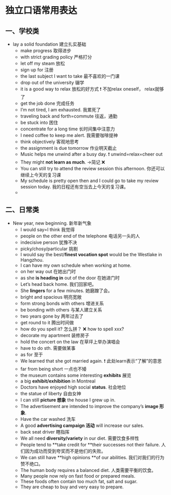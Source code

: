 # 独立口语常用表达
## 一、学校类
-  lay a solid foundation 建立扎实基础
	- make progress 取得进步
	- with strict grading policy 严格打分
	- let off my steam 放松
	-  sign up for 注册
	- the last subject I want to take 最不喜欢的一门课
	- drop out of the university 辍学
	- it is a good way to relax 放松的好方式 ❗️ 不加relax oneself， relax就够了
	- get the job done 完成任务
	-  I’m not tired, I am exhausted. 我累死了
	-  traveling back and forth=commute 往返，通勤
	- be stuck into 困住
	- concentrate for a long time 长时间集中注意力
	- I need coffee to keep me alert. 我需要咖啡提神
	- think objectively 客观地思考
	- the assignment is due tomorrow 作业明天截止
	-  Music helps me unwind after a busy day. ❗️ unwind=relax=cheer out
	-  They might **not learn as much**. →简记 ❌ 
	-  You can still try to attend the review session this afternoon. 你还可以继续上今天的复习课
	- My schedule is pretty open then and I could go to take my review session today. 我的日程还有空当去上今天的复习课。
	- 
## 二、日常类
- New year, new beginning. 新年新气象
	- I would say=I think 我觉得
	-  people on the other end of the telephone 电话另一头的人
	- indecisive person 犹豫不决
	- picky/chosy/particular 挑剔
	- I would say the best/**finest vocation spot** would be the Westlake in Hangzhou.
	- I can have my own schedule when working at home.
	- on her way out 在她出门时
	- as she **is heading in** out of the door 在她进门时
	- Let’s head back home. 我们回家吧。
	- She **lingers** for a few minutes. 她磨蹭了会。
	-  bright and spacious 明亮宽敞
	- form strong bonds with others 增进关系
	- be bonding with others 与某人建立关系
	- two years gone by 两年过去了
	- get round to it 腾出时间做
	- how do you spell it? 怎么拼？ ❌ how to spell xxx?
	- decorate my apartment 装修房子
	- hold the concert on the law 在草坪上举办演唱会
	- have to do sth. 需要做某事
	- as for 至于
	- We learned that she got married again. ❗️ 此处learn表示“了解”的意思
	-  far from being short 一点也不矮
	- the museum contains some interesting **exhibits** 展览
	- a big **exhibit/exhibition** in Montreal
	- Doctors have enjoyed high social **status**. 社会地位
	- the statue of liberty 自由女神
	- I can still **picture 想象** the house I grew up in.
	- The advertisement are intended to improve the company’s **image 形象**.
	- Have the car washed 洗车
	- A good **advertising campaign 活动** will increase our sales.
	- back seat driver 瞎指挥
	- We all need **diversity/variety** in our diet. 需要饮食多样性
	- People tend to **take credit for **their successes not their failure. 人们因为成功而受到夸奖而不是他们的失败。
	- We can still have **high opinions **of our abilities. 我们对我们的行为赞不绝口。
	- The human body requires a balanced diet. 人类需要平衡的饮食。
	- Many people now rely on fast food or prepared meals.
	- These foods often contain too much fat, salt and sugar.
	- They are cheap to buy and very easy to prepare.